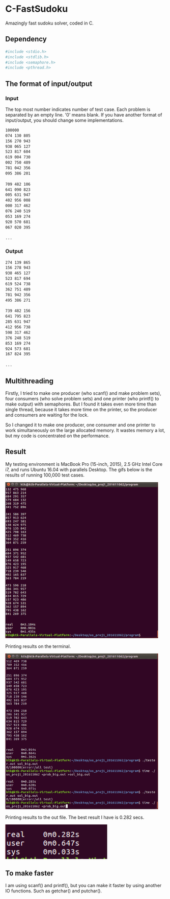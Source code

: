 C-FastSudoku
===
Amazingly fast sudoku solver, coded in C.

## Dependency
```bash
#include <stdio.h>
#include <stdlib.h>
#include <semaphore.h>
#include <pthread.h>
```

## The format of input/output
### Input
The top most number indicates number of test case. Each problem is separated by an empty line. '0' means blank. If you have another format of input/output, you should change some implementations.
```bash
100000
074 130 805
156 270 943
938 065 127
523 817 604
619 004 730
002 750 489
781 042 356
095 386 201

709 482 106
641 090 823
005 631 947
402 956 008
000 317 462
076 240 519
053 169 274
920 570 681
067 020 395

...
```

### Output
```bash
274 139 865
156 278 943
938 465 127
523 817 694
619 524 738
362 751 489
781 942 356
495 386 271

739 482 156
641 795 823
285 631 947
412 956 738
598 317 462
376 248 519
853 169 274
924 573 681
167 824 395

...
```
## Multithreading
Firstly, I tried to make one producer (who scanf() and make problem sets), four consumers (who solve problem sets) and one printer (who printf() to make output) with semaphores. But I found it takes even more time than single thread, because it takes more time on the printer, so the producer and consumers are waiting for the lock. 

So I changed it to make one producer, one consumer and one printer to work simultaneously on the large allocated memory. It wastes memory a lot, but my code is concentrated on the performance. 

## Result
My testing environment is MacBook Pro (15-inch, 2015), 2.5 GHz Intel Core i7, and runs Ubuntu 16.04 with parallels Desktop. The gifs below is the results of running 100,000 test cases. 

<img src="gif/fast_sudoku_1.gif" alt="drawing" width="480"/>

Printing results on the terminal.

<img src="gif/fast_sudoku_2.gif" alt="drawing" width="480"/>

Printing results to the out file. The best result I have is 0.282 secs. 

<img src="img/best_result.png" alt="drawing" width="320"/>


## To make faster
I am using scanf() and printf(), but you can make it faster by using another IO functions. Such as getchar() and putchar().

